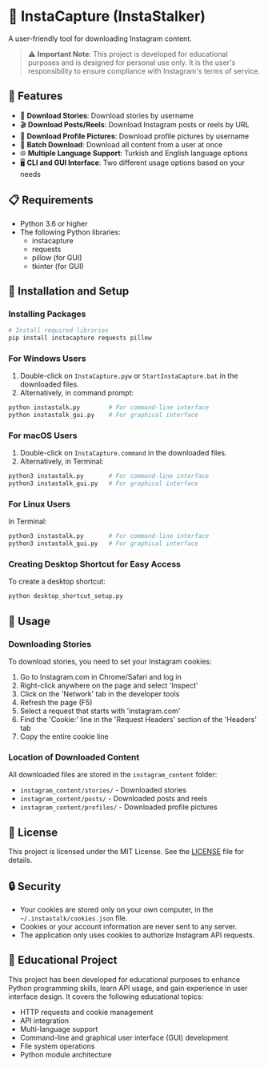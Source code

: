 # 📱 InstaCapture (InstaStalker)

A user-friendly tool for downloading Instagram content.

> ⚠️ **Important Note**: This project is developed for educational purposes and is designed for personal use only. It is the user's responsibility to ensure compliance with Instagram's terms of service.

## 🌟 Features

- 📸 **Download Stories**: Download stories by username
- 🎬 **Download Posts/Reels**: Download Instagram posts or reels by URL
- 👤 **Download Profile Pictures**: Download profile pictures by username
- 🔄 **Batch Download**: Download all content from a user at once
- 🌐 **Multiple Language Support**: Turkish and English language options
- 🖥️ **CLI and GUI Interface**: Two different usage options based on your needs

## 📋 Requirements

- Python 3.6 or higher
- The following Python libraries:
  - instacapture
  - requests
  - pillow (for GUI)
  - tkinter (for GUI)

## 🚀 Installation and Setup

### Installing Packages
```bash
# Install required libraries
pip install instacapture requests pillow
```

### For Windows Users
1. Double-click on `InstaCapture.pyw` or `StartInstaCapture.bat` in the downloaded files.
2. Alternatively, in command prompt:
```bash
python instastalk.py        # For command-line interface
python instastalk_gui.py    # For graphical interface
```

### For macOS Users
1. Double-click on `InstaCapture.command` in the downloaded files.
2. Alternatively, in Terminal:
```bash
python3 instastalk.py       # For command-line interface
python3 instastalk_gui.py   # For graphical interface
```

### For Linux Users
In Terminal:
```bash
python3 instastalk.py       # For command-line interface
python3 instastalk_gui.py   # For graphical interface
```

### Creating Desktop Shortcut for Easy Access
To create a desktop shortcut:
```bash
python desktop_shortcut_setup.py
```

## 🔧 Usage

### Downloading Stories

To download stories, you need to set your Instagram cookies:

1. Go to Instagram.com in Chrome/Safari and log in
2. Right-click anywhere on the page and select 'Inspect'
3. Click on the 'Network' tab in the developer tools
4. Refresh the page (F5)
5. Select a request that starts with 'instagram.com'
6. Find the 'Cookie:' line in the 'Request Headers' section of the 'Headers' tab
7. Copy the entire cookie line

### Location of Downloaded Content

All downloaded files are stored in the `instagram_content` folder:

- `instagram_content/stories/` - Downloaded stories
- `instagram_content/posts/` - Downloaded posts and reels
- `instagram_content/profiles/` - Downloaded profile pictures

## 📜 License

This project is licensed under the MIT License. See the [LICENSE](LICENSE) file for details.

## 🔒 Security

- Your cookies are stored only on your own computer, in the `~/.instastalk/cookies.json` file.
- Cookies or your account information are never sent to any server.
- The application only uses cookies to authorize Instagram API requests.

## 📝 Educational Project

This project has been developed for educational purposes to enhance Python programming skills, learn API usage, and gain experience in user interface design. It covers the following educational topics:

- HTTP requests and cookie management
- API integration
- Multi-language support
- Command-line and graphical user interface (GUI) development
- File system operations
- Python module architecture 